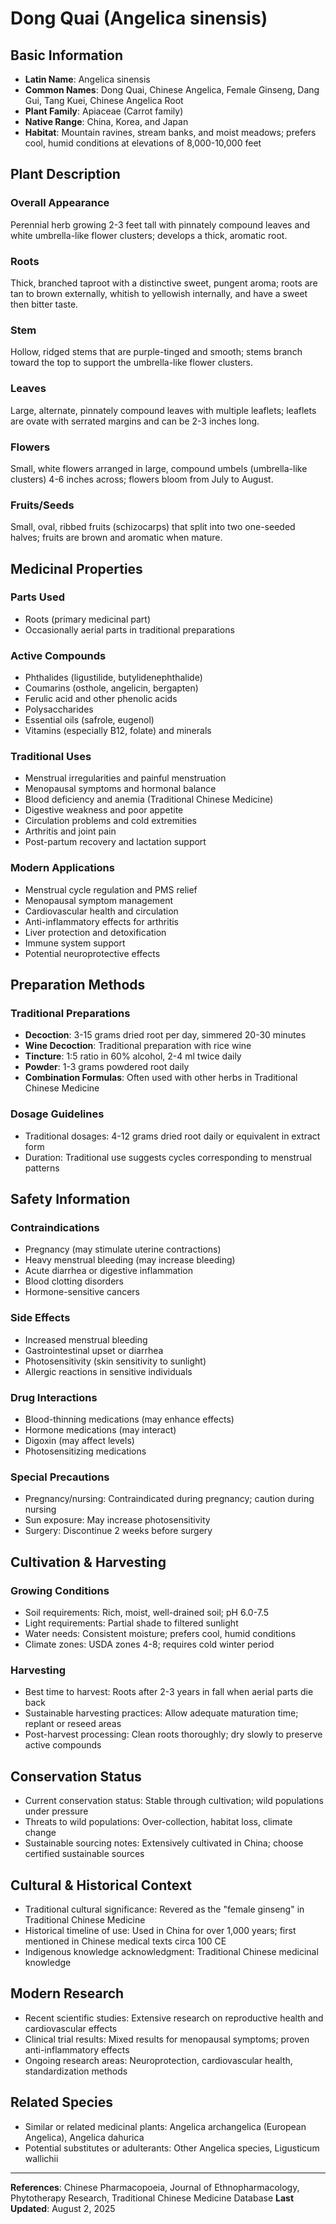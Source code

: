 # Dong Quai (Angelica sinensis)

## Basic Information
- **Latin Name**: Angelica sinensis
- **Common Names**: Dong Quai, Chinese Angelica, Female Ginseng, Dang Gui, Tang Kuei, Chinese Angelica Root
- **Plant Family**: Apiaceae (Carrot family)
- **Native Range**: China, Korea, and Japan
- **Habitat**: Mountain ravines, stream banks, and moist meadows; prefers cool, humid conditions at elevations of 8,000-10,000 feet

## Plant Description

### Overall Appearance
Perennial herb growing 2-3 feet tall with pinnately compound leaves and white umbrella-like flower clusters; develops a thick, aromatic root.

### Roots
Thick, branched taproot with a distinctive sweet, pungent aroma; roots are tan to brown externally, whitish to yellowish internally, and have a sweet then bitter taste.

### Stem
Hollow, ridged stems that are purple-tinged and smooth; stems branch toward the top to support the umbrella-like flower clusters.

### Leaves
Large, alternate, pinnately compound leaves with multiple leaflets; leaflets are ovate with serrated margins and can be 2-3 inches long.

### Flowers
Small, white flowers arranged in large, compound umbels (umbrella-like clusters) 4-6 inches across; flowers bloom from July to August.

### Fruits/Seeds
Small, oval, ribbed fruits (schizocarps) that split into two one-seeded halves; fruits are brown and aromatic when mature.

## Medicinal Properties

### Parts Used
- Roots (primary medicinal part)
- Occasionally aerial parts in traditional preparations

### Active Compounds
- Phthalides (ligustilide, butylidenephthalide)
- Coumarins (osthole, angelicin, bergapten)
- Ferulic acid and other phenolic acids
- Polysaccharides
- Essential oils (safrole, eugenol)
- Vitamins (especially B12, folate) and minerals

### Traditional Uses
- Menstrual irregularities and painful menstruation
- Menopausal symptoms and hormonal balance
- Blood deficiency and anemia (Traditional Chinese Medicine)
- Digestive weakness and poor appetite
- Circulation problems and cold extremities
- Arthritis and joint pain
- Post-partum recovery and lactation support

### Modern Applications
- Menstrual cycle regulation and PMS relief
- Menopausal symptom management
- Cardiovascular health and circulation
- Anti-inflammatory effects for arthritis
- Liver protection and detoxification
- Immune system support
- Potential neuroprotective effects

## Preparation Methods

### Traditional Preparations
- **Decoction**: 3-15 grams dried root per day, simmered 20-30 minutes
- **Wine Decoction**: Traditional preparation with rice wine
- **Tincture**: 1:5 ratio in 60% alcohol, 2-4 ml twice daily
- **Powder**: 1-3 grams powdered root daily
- **Combination Formulas**: Often used with other herbs in Traditional Chinese Medicine

### Dosage Guidelines
- Traditional dosages: 4-12 grams dried root daily or equivalent in extract form
- Duration: Traditional use suggests cycles corresponding to menstrual patterns

## Safety Information

### Contraindications
- Pregnancy (may stimulate uterine contractions)
- Heavy menstrual bleeding (may increase bleeding)
- Acute diarrhea or digestive inflammation
- Blood clotting disorders
- Hormone-sensitive cancers

### Side Effects
- Increased menstrual bleeding
- Gastrointestinal upset or diarrhea
- Photosensitivity (skin sensitivity to sunlight)
- Allergic reactions in sensitive individuals

### Drug Interactions
- Blood-thinning medications (may enhance effects)
- Hormone medications (may interact)
- Digoxin (may affect levels)
- Photosensitizing medications

### Special Precautions
- Pregnancy/nursing: Contraindicated during pregnancy; caution during nursing
- Sun exposure: May increase photosensitivity
- Surgery: Discontinue 2 weeks before surgery

## Cultivation & Harvesting

### Growing Conditions
- Soil requirements: Rich, moist, well-drained soil; pH 6.0-7.5
- Light requirements: Partial shade to filtered sunlight
- Water needs: Consistent moisture; prefers cool, humid conditions
- Climate zones: USDA zones 4-8; requires cold winter period

### Harvesting
- Best time to harvest: Roots after 2-3 years in fall when aerial parts die back
- Sustainable harvesting practices: Allow adequate maturation time; replant or reseed areas
- Post-harvest processing: Clean roots thoroughly; dry slowly to preserve active compounds

## Conservation Status
- Current conservation status: Stable through cultivation; wild populations under pressure
- Threats to wild populations: Over-collection, habitat loss, climate change
- Sustainable sourcing notes: Extensively cultivated in China; choose certified sustainable sources

## Cultural & Historical Context
- Traditional cultural significance: Revered as the "female ginseng" in Traditional Chinese Medicine
- Historical timeline of use: Used in China for over 1,000 years; first mentioned in Chinese medical texts circa 100 CE
- Indigenous knowledge acknowledgment: Traditional Chinese medicinal knowledge

## Modern Research
- Recent scientific studies: Extensive research on reproductive health and cardiovascular effects
- Clinical trial results: Mixed results for menopausal symptoms; proven anti-inflammatory effects
- Ongoing research areas: Neuroprotection, cardiovascular health, standardization methods

## Related Species
- Similar or related medicinal plants: Angelica archangelica (European Angelica), Angelica dahurica
- Potential substitutes or adulterants: Other Angelica species, Ligusticum wallichii

---

**References**: Chinese Pharmacopoeia, Journal of Ethnopharmacology, Phytotherapy Research, Traditional Chinese Medicine Database
**Last Updated**: August 2, 2025